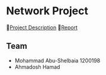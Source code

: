 # Network Project

🔗[Project Description](ENCS3320_Project1.pdf)
🔗[Report](Report.pdf)

## Team
- Mohammad Abu-Shelbaia 1200198
- Ahmadosh Hamad 

## 